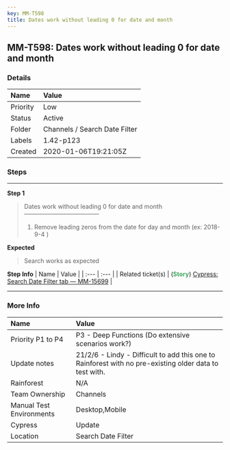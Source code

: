 ```yaml
---
key: MM-T598
title: Dates work without leading 0 for date and month
---
```


## MM-T598: Dates work without leading 0 for date and month

### Details

| Name     | Value                         |
| :------- | :---------------------------- |
| Priority | Low                           |
| Status   | Active                        |
| Folder   | Channels / Search Date Filter |
| Labels   | 1.42-p123                     |
| Created  | 2020-01-06T19:21:05Z          |

### Steps

<hr/>

**Step 1**

> <article>Dates work without leading 0 for date and month<br />–––––––––––––––––––––––––<ol><li>Remove leading zeros from the date for day and month (ex: 2018-9-4 )</li></ol></article>

**Expected**

> <article>Search works as expected</article>

**Step Info**
| Name | Value |
| :--- | :--- |
| Related ticket(s) | (<strong><span style="color:rgb(65, 168, 95)">Story</span></strong>) <a href="https://mattermost.atlassian.net/browse/MM-15699">Cypress: Search Date Filter tab — MM-15699</a> |

<hr/>

### More Info

| Name                     | Value                                                                                                  |
| :----------------------- | :----------------------------------------------------------------------------------------------------- |
| Priority P1 to P4        | P3 - Deep Functions (Do extensive scenarios work?)                                                     |
| Update notes             | 21/2/6 - Lindy - Difficult to add this one to Rainforest with no pre-existing older data to test with. |
| Rainforest               | N/A                                                                                                    |
| Team Ownership           | Channels                                                                                               |
| Manual Test Environments | Desktop,Mobile                                                                                         |
| Cypress                  | Update                                                                                                 |
| Location                 | Search Date Filter                                                                                     |
